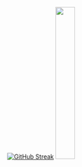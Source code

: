 [![GitHub Streak](http://github-readme-streak-stats.herokuapp.com?user=EdwardKuchumov&theme=dark&hide_border=true&locale=en)](https://git.io/streak-stats) <img src="https://media.giphy.com/media/t2PKZeyIhsMCHqvAt4/giphy.gif" width="30%"/>
<!-- <div id="header" align="center">
  <img src="https://media.giphy.com/media/t2PKZeyIhsMCHqvAt4/giphy.gif" width="30%"/>
</div> -->


